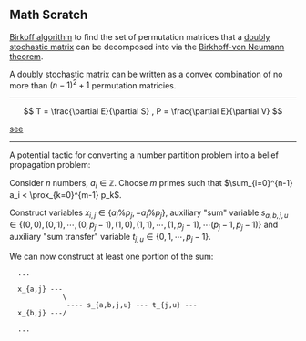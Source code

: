 Math Scratch
---

[Birkoff algorithm](https://en.wikipedia.org/wiki/Birkhoff_algorithm) to find the set of
permutation matrices that a [doubly stochastic matrix](https://en.wikipedia.org/wiki/Doubly_stochastic_matrix)
can be decomposed into via the [Birkhoff-von Neumann theorem](https://en.wikipedia.org/wiki/Doubly_stochastic_matrix#Birkhoff%E2%80%93von_Neumann_theorem).

A doubly stochastic matrix can be written as a convex combination of no more than $(n-1)^2 + 1$ permutation matricies.

---


$$
T = \frac{\partial E}{\partial S} , P = \frac{\partial E}{\partial V} 
$$

[see](http://www.silcom.com/~aludwig/Physics/QM/Stat_mech_defs.htm)



---


A potential tactic for converting a number partition problem into a belief propagation problem:

Consider $n$ numbers, $a_i \in \mathbb{Z}$.
Choose $m$ primes such that $\sum_{i=0}^{n-1} a_i < \prox_{k=0}^{m-1} p_k$.

Construct variables $x_{i,j} \in \{ a_i \% p_j, -a_i \% p_j \}$, auxiliary "sum" variable
$s_{a,b,j,u} \in \{ (0,0), (0,1), \cdots, (0,p_j-1), (1,0), (1,1), \cdots, (1,p_j-1), \cdots (p_j-1,p_j-1) \}$
and auxiliary "sum transfer" variable $t_{j,u} \in \{ 0, 1, \cdots, p_j-1 \}$.

We can now construct at least one portion of the sum:

```
  ...

  x_{a,j} ---
             \
              ---- s_{a,b,j,u} --- t_{j,u} ---
  x_{b,j} ---/

  ...

```

 
